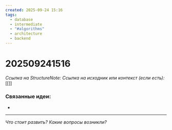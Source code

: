 ```yaml
---
created: 2025-09-24 15:16
tags:
  - database
  - intermediate
  - "#algorithms"
  - architecture
  - backend
---
```

# 202509241516
*Ссылка на StructureNote:*
*Ссылка на исходник или контекст (если есть):* [[]]

### Связанные идеи:
*   
---

*Что стоит развить? Какие вопросы возникли?*